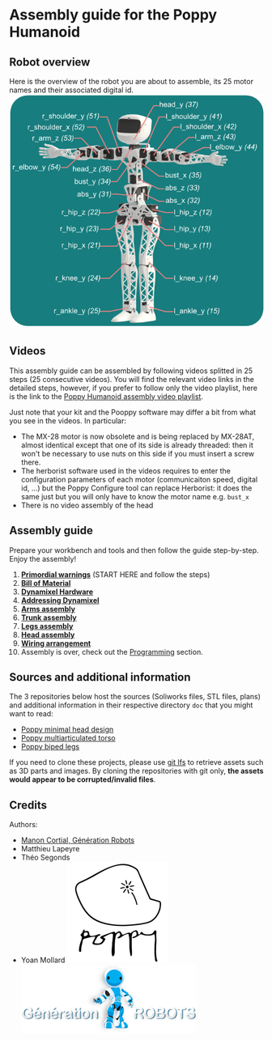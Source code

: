 # Assembly guide for the Poppy Humanoid
## Robot overview
Here is the overview of the robot you are about to assemble, its 25 motor names and their associated digital id.
![](../../img/humanoid/humanoid-motors.png)

## Videos
This assembly guide can be assembled by following videos splitted in 25 steps (25 consecutive videos). You will find the relevant video links in the detailed steps, however, if you prefer to follow only the video playlist, here is the link to the [Poppy Humanoid assembly video playlist](https://www.youtube.com/watch?v=SUlM_mE3plc&list=PL8wg9_Kkof8wwqgfFu0iCij73C-4gt95x&index=1).

Just note that your kit and the Pooppy software may differ a bit from what you see in the videos. In particular:
* The MX-28 motor is now obsolete and is being replaced by MX-28AT, almost identical except that one of its side is already threaded: then it won't be necessary to use nuts on this side if you must insert a screw there.
* The herborist software used in the videos requires to enter the configuration parameters of each motor (communicaiton speed, digital id, ...) but the Poppy Configure tool can replace Herborist: it does the same just but you will only have to know the motor name e.g. `bust_x`
* There is no video assembly of the head

## Assembly guide
Prepare your workbench and tools and then follow the guide step-by-step. Enjoy the assembly!

1. [**Primordial warnings**](warnings.md) (START HERE and follow the steps)
2. [**Bill of Material**](bom.md)
3. [**Dynamixel Hardware**](dynamixel_hardware.md)
4. [**Addressing Dynamixel**](addressing_dynamixel.md)
5. [**Arms assembly**](arms_assembly.md)
6. [**Trunk assembly**](trunk_assembly.md)
7. [**Legs assembly**](legs_assembly.md)
8. [**Head assembly**](head_assembly.md)
9. [**Wiring arrangement**](wiring_arrangement.md)
10. Assembly is over, check out the [Programming](../../programming) section.

## Sources and additional information
The 3 repositories below host the sources (Soliworks files, STL files, plans) and additional information in their respective directory `doc` that you might want to read:
* [Poppy minimal head design](https://github.com/poppy-project/Poppy-minimal-head-design/tree/raspberry-pi-integration/)
* [Poppy multiarticulated torso](https://github.com/poppy-project/Poppy-multiarticulated-torso/tree/master/)
* [Poppy biped legs](https://github.com/poppy-project/Poppy-lightweight-biped-legs/tree/master/)

If you need to clone these projects, please use [git lfs](https://git-lfs.github.com/) to retrieve assets such as 3D parts and images. By cloning the repositories with git only, **the assets would appear to be corrupted/invalid files**.

## Credits
Authors:
* [Manon Cortial, Génération Robots](http://www.generationrobots.com/en/278-le-robot-poppy-humanoid)
* Matthieu Lapeyre
* Théo Segonds
* Yoan Mollard
![image](img/poppy-logo.png) ![image](img/GR-logo.png)
